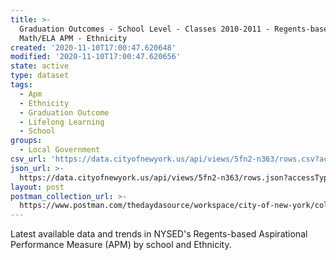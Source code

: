 ```yaml
---
title: >-
  Graduation Outcomes - School Level - Classes 2010-2011 - Regents-based
  Math/ELA APM - Ethnicity
created: '2020-11-10T17:00:47.620648'
modified: '2020-11-10T17:00:47.620656'
state: active
type: dataset
tags:
  - Apm
  - Ethnicity
  - Graduation Outcome
  - Lifelong Learning
  - School
groups:
  - Local Government
csv_url: 'https://data.cityofnewyork.us/api/views/5fn2-n363/rows.csv?accessType=DOWNLOAD'
json_url: >-
  https://data.cityofnewyork.us/api/views/5fn2-n363/rows.json?accessType=DOWNLOAD
layout: post
postman_collection_url: >-
  https://www.postman.com/thedaydasource/workspace/city-of-new-york/collection/15909983-4c54a80e-1071-48a2-ae69-a2081a1ced58
---
```

Latest available data and trends in NYSED's Regents-based Aspirational Performance Measure (APM) by school and Ethnicity.
